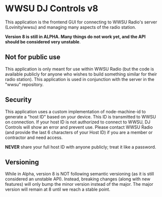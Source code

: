 # WWSU DJ Controls v8
This application is the frontend GUI for connecting to WWSU Radio's server (Lovinity/wwsu) and managing many aspects of the radio station.

**Version 8 is still in ALPHA. Many things do not work yet, and the API should be considered very unstable**.

## Not for public use
This application is only meant for use within WWSU Radio (but the code is available publicly for anyone who wishes to build something similar for their radio station). This application is used in conjunction with the server in the "wwsu" repository.

## Security
This application uses a custom implementation of node-machine-id to generate a "host ID" based on your device. This ID is transmitted to WWSU on connection. If your host ID is not authorized to connect to WWSU, DJ Controls will show an error and prevent use. Please contact WWSU Radio (and provide the last 6 characters of your Host ID) if you are a member or contractor and need access.

**NEVER** share your full host ID with anyone publicly; treat it like a password.

## Versioning
While in Alpha, version 8 is NOT following semantic versioning (as it is still considered an unstable API). Instead, breaking changes (along with new features) will only bump the minor version instead of the major. The major version will remain at 8 until we reach a stable point.